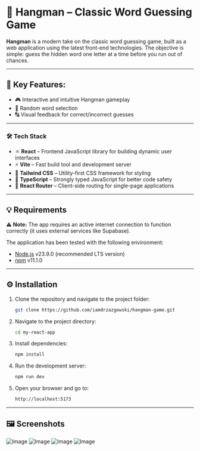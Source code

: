 # 🎯 Hangman – Classic Word Guessing Game

**Hangman** is a modern take on the classic word guessing game, built as a web
application using the latest front-end technologies. The objective is simple:
guess the hidden word one letter at a time before you run out of chances.

---

## 🔧 Key Features:

-   🎮 Interactive and intuitive Hangman gameplay
-   📜 Random word selection
-   🔠 Visual feedback for correct/incorrect guesses

---

### 🛠️ Tech Stack

-   ⚛️ **React** – Frontend JavaScript library for building dynamic user
    interfaces
-   ⚡ **Vite** – Fast build tool and development server
-   🎨 **Tailwind CSS** – Utility-first CSS framework for styling
-   🔡 **TypeScript** – Strongly typed JavaScript for better code safety
-   🔄 **React Router** – Client-side routing for single-page applications

---

## 💡 Requirements

⚠️ **Note:** The app requires an active internet connection to function
correctly (it uses external services like Supabase).

The application has been tested with the following environment:

-   [Node.js](https://nodejs.org/) v23.9.0 (recommended LTS version)
-   [npm](https://www.npmjs.com/) v11.1.0

---

## ⚙️ Installation

1. Clone the repository and navigate to the project folder:

    ```bash
    git clone https://github.com/iamdrzazgowski/hangman-game.git
    ```

2. Navigate to the project directory:

    ```bash
    cd my-react-app
    ```

3. Install dependencies:

    ```bash
    npm install
    ```

4. Run the development server:

    ```bash
    npm run dev
    ```

5. Open your browser and go to:

    ```bash
    http://localhost:5173
    ```

---

## 🖼️ Screenshots

![Image](https://github.com/user-attachments/assets/eaa4c1a1-8531-4684-8203-3d62b7435552)
![Image](https://github.com/user-attachments/assets/a0e53752-9477-4a39-9fef-dcc754cf36af)
![Image](https://github.com/user-attachments/assets/3076bb08-bc24-476c-bcbc-a9120d6e9955)
![Image](https://github.com/user-attachments/assets/0cd0f63a-7d05-4f57-b3ca-d463ed881992)
